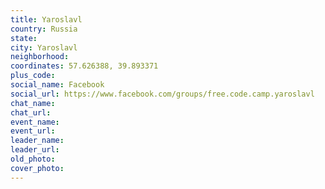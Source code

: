 ```yaml
---
title: Yaroslavl
country: Russia
state: 
city: Yaroslavl
neighborhood: 
coordinates: 57.626388, 39.893371
plus_code:
social_name: Facebook
social_url: https://www.facebook.com/groups/free.code.camp.yaroslavl
chat_name:
chat_url:
event_name:
event_url:
leader_name:
leader_url:
old_photo: 
cover_photo:
---
```

